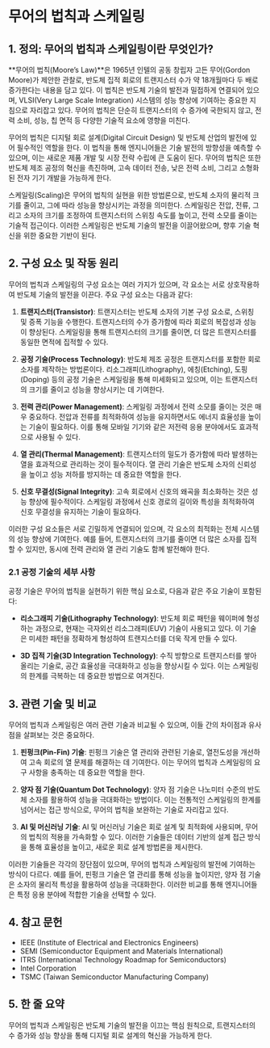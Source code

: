 # 무어의 법칙과 스케일링

## 1. 정의: 무어의 법칙과 스케일링이란 무엇인가?
**무어의 법칙(Moore’s Law)**은 1965년 인텔의 공동 창립자 고든 무어(Gordon Moore)가 제안한 관찰로, 반도체 집적 회로의 트랜지스터 수가 약 18개월마다 두 배로 증가한다는 내용을 담고 있다. 이 법칙은 반도체 기술의 발전과 밀접하게 연결되어 있으며, VLSI(Very Large Scale Integration) 시스템의 성능 향상에 기여하는 중요한 지침으로 자리잡고 있다. 무어의 법칙은 단순히 트랜지스터의 수 증가에 국한되지 않고, 전력 소비, 성능, 칩 면적 등 다양한 기술적 요소에 영향을 미친다.

무어의 법칙은 디지털 회로 설계(Digital Circuit Design) 및 반도체 산업의 발전에 있어 필수적인 역할을 한다. 이 법칙을 통해 엔지니어들은 기술 발전의 방향성을 예측할 수 있으며, 이는 새로운 제품 개발 및 시장 전략 수립에 큰 도움이 된다. 무어의 법칙은 또한 반도체 제조 공정의 혁신을 촉진하며, 고속 데이터 전송, 낮은 전력 소비, 그리고 소형화된 전자 기기 개발을 가능하게 한다.

스케일링(Scaling)은 무어의 법칙의 실현을 위한 방법론으로, 반도체 소자의 물리적 크기를 줄이고, 그에 따라 성능을 향상시키는 과정을 의미한다. 스케일링은 전압, 전류, 그리고 소자의 크기를 조정하여 트랜지스터의 스위칭 속도를 높이고, 전력 소모를 줄이는 기술적 접근이다. 이러한 스케일링은 반도체 기술의 발전을 이끌어왔으며, 향후 기술 혁신을 위한 중요한 기반이 된다.

## 2. 구성 요소 및 작동 원리
무어의 법칙과 스케일링의 구성 요소는 여러 가지가 있으며, 각 요소는 서로 상호작용하여 반도체 기술의 발전을 이끈다. 주요 구성 요소는 다음과 같다:

1. **트랜지스터(Transistor)**: 트랜지스터는 반도체 소자의 기본 구성 요소로, 스위칭 및 증폭 기능을 수행한다. 트랜지스터의 수가 증가함에 따라 회로의 복잡성과 성능이 향상된다. 스케일링을 통해 트랜지스터의 크기를 줄이면, 더 많은 트랜지스터를 동일한 면적에 집적할 수 있다.

2. **공정 기술(Process Technology)**: 반도체 제조 공정은 트랜지스터를 포함한 회로 소자를 제작하는 방법론이다. 리소그래피(Lithography), 에칭(Etching), 도핑(Doping) 등의 공정 기술은 스케일링을 통해 미세화되고 있으며, 이는 트랜지스터의 크기를 줄이고 성능을 향상시키는 데 기여한다.

3. **전력 관리(Power Management)**: 스케일링 과정에서 전력 소모를 줄이는 것은 매우 중요하다. 전압과 전류를 최적화하여 성능을 유지하면서도 에너지 효율성을 높이는 기술이 필요하다. 이를 통해 모바일 기기와 같은 저전력 응용 분야에서도 효과적으로 사용될 수 있다.

4. **열 관리(Thermal Management)**: 트랜지스터의 밀도가 증가함에 따라 발생하는 열을 효과적으로 관리하는 것이 필수적이다. 열 관리 기술은 반도체 소자의 신뢰성을 높이고 성능 저하를 방지하는 데 중요한 역할을 한다.

5. **신호 무결성(Signal Integrity)**: 고속 회로에서 신호의 왜곡을 최소화하는 것은 성능 향상에 필수적이다. 스케일링 과정에서 신호 경로의 길이와 특성을 최적화하여 신호 무결성을 유지하는 기술이 필요하다.

이러한 구성 요소들은 서로 긴밀하게 연결되어 있으며, 각 요소의 최적화는 전체 시스템의 성능 향상에 기여한다. 예를 들어, 트랜지스터의 크기를 줄이면 더 많은 소자를 집적할 수 있지만, 동시에 전력 관리와 열 관리 기술도 함께 발전해야 한다.

### 2.1 공정 기술의 세부 사항
공정 기술은 무어의 법칙을 실현하기 위한 핵심 요소로, 다음과 같은 주요 기술이 포함된다:

- **리소그래피 기술(Lithography Technology)**: 반도체 회로 패턴을 웨이퍼에 형성하는 과정으로, 현재는 극자외선 리소그래피(EUV) 기술이 사용되고 있다. 이 기술은 미세한 패턴을 정확하게 형성하여 트랜지스터를 더욱 작게 만들 수 있다.

- **3D 집적 기술(3D Integration Technology)**: 수직 방향으로 트랜지스터를 쌓아올리는 기술로, 공간 효율성을 극대화하고 성능을 향상시킬 수 있다. 이는 스케일링의 한계를 극복하는 데 중요한 방법으로 여겨진다.

## 3. 관련 기술 및 비교
무어의 법칙과 스케일링은 여러 관련 기술과 비교될 수 있으며, 이들 간의 차이점과 유사점을 살펴보는 것은 중요하다. 

1. **핀펑크(Pin-Fin) 기술**: 핀펑크 기술은 열 관리와 관련된 기술로, 열전도성을 개선하여 고속 회로의 열 문제를 해결하는 데 기여한다. 이는 무어의 법칙과 스케일링의 요구 사항을 충족하는 데 중요한 역할을 한다.

2. **양자 점 기술(Quantum Dot Technology)**: 양자 점 기술은 나노미터 수준의 반도체 소자를 활용하여 성능을 극대화하는 방법이다. 이는 전통적인 스케일링의 한계를 넘어서는 접근 방식으로, 무어의 법칙을 보완하는 기술로 자리잡고 있다.

3. **AI 및 머신러닝 기술**: AI 및 머신러닝 기술은 회로 설계 및 최적화에 사용되며, 무어의 법칙의 적용을 가속화할 수 있다. 이러한 기술들은 데이터 기반의 설계 접근 방식을 통해 효율성을 높이고, 새로운 회로 설계 방법론을 제시한다.

이러한 기술들은 각각의 장단점이 있으며, 무어의 법칙과 스케일링의 발전에 기여하는 방식이 다르다. 예를 들어, 핀펑크 기술은 열 관리를 통해 성능을 높이지만, 양자 점 기술은 소자의 물리적 특성을 활용하여 성능을 극대화한다. 이러한 비교를 통해 엔지니어들은 특정 응용 분야에 적합한 기술을 선택할 수 있다.

## 4. 참고 문헌
- IEEE (Institute of Electrical and Electronics Engineers)
- SEMI (Semiconductor Equipment and Materials International)
- ITRS (International Technology Roadmap for Semiconductors)
- Intel Corporation
- TSMC (Taiwan Semiconductor Manufacturing Company)

## 5. 한 줄 요약
무어의 법칙과 스케일링은 반도체 기술의 발전을 이끄는 핵심 원칙으로, 트랜지스터의 수 증가와 성능 향상을 통해 디지털 회로 설계의 혁신을 가능하게 한다.